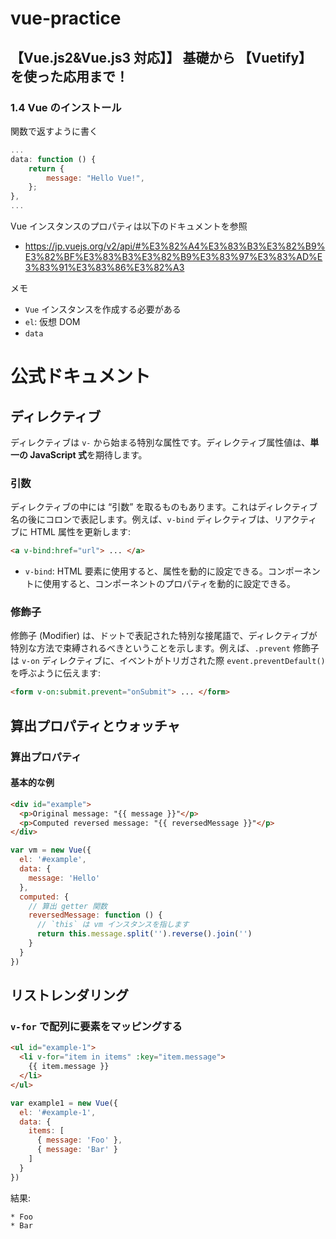 # vue-practice

## 【Vue.js2&Vue.js3 対応】】 基礎から 【Vuetify】 を使った応用まで！

### 1.4 Vue のインストール

関数で返すように書く

```javascript
...
data: function () {
    return {
    	message: "Hello Vue!",
    };
},
...
```

Vue インスタンスのプロパティは以下のドキュメントを参照

- https://jp.vuejs.org/v2/api/#%E3%82%A4%E3%83%B3%E3%82%B9%E3%82%BF%E3%83%B3%E3%82%B9%E3%83%97%E3%83%AD%E3%83%91%E3%83%86%E3%82%A3

メモ

- `Vue` インスタンスを作成する必要がある
- `el`: 仮想 DOM
- `data`

# 公式ドキュメント

## ディレクティブ

ディレクティブは `v-` から始まる特別な属性です。ディレクティブ属性値は、**単一の JavaScript 式**を期待します。

### 引数

ディレクティブの中には “引数” を取るものもあります。これはディレクティブ名の後にコロンで表記します。例えば、`v-bind` ディレクティブは、リアクティブに HTML 属性を更新します:

```html
<a v-bind:href="url"> ... </a>
```

- `v-bind`: HTML 要素に使用すると、属性を動的に設定できる。コンポーネントに使用すると、コンポーネントのプロパティを動的に設定できる。

### 修飾子

修飾子 (Modifier) は、ドットで表記された特別な接尾語で、ディレクティブが特別な方法で束縛されるべきということを示します。例えば、`.prevent` 修飾子は `v-on` ディレクティブに、イベントがトリガされた際 `event.preventDefault()` を呼ぶように伝えます:

```HTML
<form v-on:submit.prevent="onSubmit"> ... </form>
```

## 算出プロパティとウォッチャ

### 算出プロパティ

#### 基本的な例

```HTML
<div id="example">
  <p>Original message: "{{ message }}"</p>
  <p>Computed reversed message: "{{ reversedMessage }}"</p>
</div>
```

```JavaScript
var vm = new Vue({
  el: '#example',
  data: {
    message: 'Hello'
  },
  computed: {
    // 算出 getter 関数
    reversedMessage: function () {
      // `this` は vm インスタンスを指します
      return this.message.split('').reverse().join('')
    }
  }
})
```

## リストレンダリング

### `v-for` で配列に要素をマッピングする

```HTML
<ul id="example-1">
  <li v-for="item in items" :key="item.message">
    {{ item.message }}
  </li>
</ul>
```

```JavaScript
var example1 = new Vue({
  el: '#example-1',
  data: {
    items: [
      { message: 'Foo' },
      { message: 'Bar' }
    ]
  }
})
```

結果:

```
* Foo
* Bar
```
